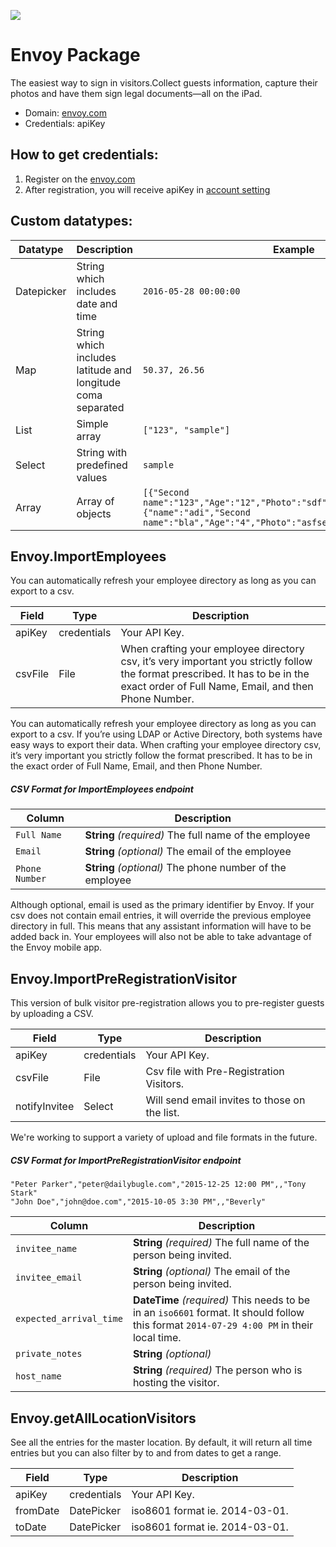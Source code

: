 [![](https://scdn.rapidapi.com/RapidAPI_banner.png)](https://rapidapi.com/package/Envoy/functions?utm_source=RapidAPIGitHub_EnvoyFunctions&utm_medium=button&utm_content=RapidAPI_GitHub)

# Envoy Package
The easiest way to sign in visitors.Collect guests information, capture their photos and have them sign legal documents—all on the iPad.
* Domain: [envoy.com](https://envoy.com/****)
* Credentials: apiKey

## How to get credentials: 
1. Register on the [envoy.com](https://envoy.com/)
2. After registration, you will receive apiKey in [account setting](https:\/\/dashboard.envoy.com\/settings\/account) 
 
  ## Custom datatypes: 
   |Datatype|Description|Example
   |--------|-----------|----------
   |Datepicker|String which includes date and time|```2016-05-28 00:00:00```
   |Map|String which includes latitude and longitude coma separated|```50.37, 26.56```
   |List|Simple array|```["123", "sample"]``` 
   |Select|String with predefined values|```sample```
   |Array|Array of objects|```[{"Second name":"123","Age":"12","Photo":"sdf","Draft":"sdfsdf"},{"name":"adi","Second name":"bla","Age":"4","Photo":"asfserwe","Draft":"sdfsdf"}] ``` 
 
## Envoy.ImportEmployees
You can automatically refresh your employee directory as long as you can export to a csv.

| Field  | Type       | Description
|--------|------------|----------
| apiKey | credentials| Your API Key.
| csvFile| File       | When crafting your employee directory csv, it’s very important you strictly follow the format prescribed. It has to be in the exact order of Full Name, Email, and then Phone Number.

You can automatically refresh your employee directory as long as you can export to a csv. If you’re using LDAP or Active Directory, both systems have easy ways to export their data. When crafting your employee directory csv, it’s very important you strictly follow the format prescribed. It has to be in the exact order of Full Name, Email, and then Phone Number.

##### CSV Format for ImportEmployees endpoint

| Column  | Description |
| ------ | ----------- |
| `Full Name` | **String** _(required)_ The full name of the employee |
| `Email` | **String** _(optional)_ The email of the employee |
| `Phone Number` | **String** _(optional)_ The phone number of the employee |

Although optional, email is used as the primary identifier by Envoy. If your csv does not contain email entries, it will override the previous employee directory in full. This means that any assistant information will have to be added back in. Your employees will also not be able to take advantage of the Envoy mobile app.

## Envoy.ImportPreRegistrationVisitor
This version of bulk visitor pre-registration allows you to pre-register guests by uploading a CSV.

| Field        | Type       | Description
|--------------|------------|----------
| apiKey       | credentials| Your API Key.
| csvFile      | File       | Csv file with Pre-Registration Visitors.
| notifyInvitee| Select     | Will send email invites to those on the list.

We're working to support a variety of upload and file
formats in the future.

##### CSV Format for ImportPreRegistrationVisitor endpoint

```
"Peter Parker","peter@dailybugle.com","2015-12-25 12:00 PM",,"Tony Stark"
"John Doe","john@doe.com","2015-10-05 3:30 PM",,"Beverly"
```

| Column | Description |
| ------ | ----------- |
| `invitee_name` | **String** _(required)_ The full name of the person being invited. |
| `invitee_email` | **String** _(optional)_ The email of the person being invited. |
| `expected_arrival_time` | **DateTime** _(required)_ This needs to be in an `iso6601` format. It should follow this format `2014-07-29 4:00 PM` in their local time. |
| `private_notes` | **String** _(optional)_ |
| `host_name` | **String** _(required)_ The person who is hosting the visitor. |



## Envoy.getAllLocationVisitors
See all the entries for the master location. By default, it will return all time entries but you can also filter by to and from dates to get a range.

| Field   | Type       | Description
|---------|------------|----------
| apiKey  | credentials| Your API Key.
| fromDate| DatePicker | iso8601 format ie. 2014-03-01.
| toDate  | DatePicker | iso8601 format ie. 2014-03-01.


